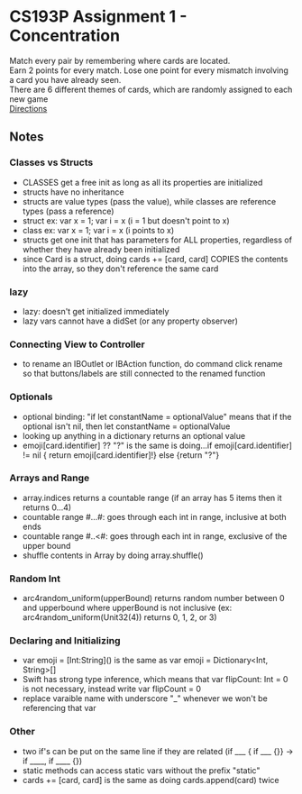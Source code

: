 # CS193P Assignment 1 - Concentration

Match every pair by remembering where cards are located.  
Earn 2 points for every match. Lose one point for every mismatch involving a card you have already seen.  
There are 6 different themes of cards, which are randomly assigned to each new game  
[Directions](https://applehosted.podcasts.apple.com/stanford/Programming_Project_1_Concentration.pdf)

## Notes

### Classes vs Structs
- CLASSES get a free init as long as all its properties are initialized
- structs have no inheritance
- structs are value types (pass the value), while classes are reference types (pass a reference)
- struct ex: var x = 1; var i = x (i = 1 but doesn't point to x)
- class ex: var x = 1; var i = x (i points to x)
- structs get one init that has parameters for ALL properties, regardless of whether they have already been initialized
- since Card is a struct, doing cards += [card, card] COPIES the contents into the array, so they don't reference the same card

### lazy
- lazy: doesn't get initialized immediately
- lazy vars cannot have a didSet (or any property observer)

### Connecting View to Controller
- to rename an IBOutlet or IBAction function, do command click rename so that buttons/labels are still connected to the renamed function

### Optionals
- optional binding: "if let constantName = optionalValue" means that if the optional isn't nil, then let constantName = optionalValue
- looking up anything in a dictionary returns an optional value
- emoji[card.identifier] ?? "?" is the same is doing...if emoji[card.identifier] != nil { return emoji[card.identifier]!} else {return "?"}

### Arrays and Range
- array.indices returns a countable range (if an array has 5 items then it returns 0...4)
- countable range #...#: goes through each int in range, inclusive at both ends
- countable range #..<#: goes through each int in range, exclusive of the upper bound
- shuffle contents in Array by doing array.shuffle()

### Random Int
- arc4random_uniform(upperBound) returns random number between 0 and upperbound where upperBound is not inclusive (ex: arc4random_uniform(Unit32(4)) returns 0, 1, 2, or 3)

### Declaring and Initializing
- var emoji = \[Int:String]() is the same as var emoji = Dictionary<Int, String>[]
- Swift has strong type inference, which means that var flipCount: Int = 0 is not necessary, instead write var flipCount = 0
- replace varaible name with underscore "_" whenever we won't be referencing that var

### Other
- two if's can be put on the same line if they are related (if ___ { if ___ {}} -> if ____, if ____ {})
- static methods can access static vars without the prefix "static"
- cards += [card, card] is the same as doing cards.append(card) twice


